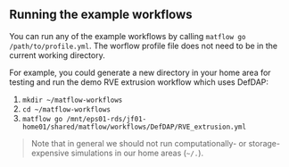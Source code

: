 ## Running the example workflows

You can run any of the example workflows by calling `matflow go /path/to/profile.yml`. The worflow profile file does not need to be in the current working directory.

For example, you could generate a new directory in your home area for testing and run the demo RVE extrusion workflow which uses DefDAP:

1. `mkdir ~/matflow-workflows`
2. `cd ~/matflow-workflows`
3. `matflow go /mnt/eps01-rds/jf01-home01/shared/matflow/workflows/DefDAP/RVE_extrusion.yml`

> Note that in general we should not run computationally- or storage-expensive simulations in our home areas (`~/.`).

